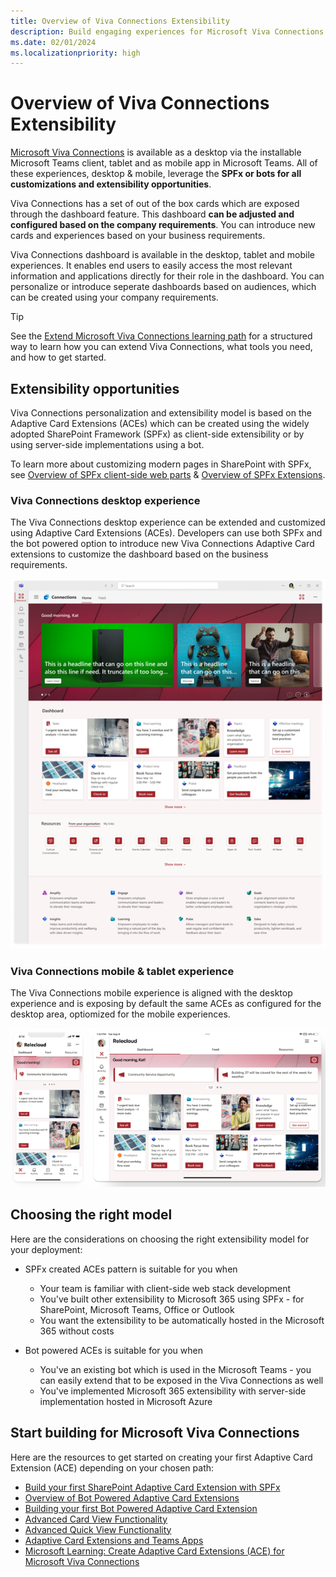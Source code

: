 ```yaml
---
title: Overview of Viva Connections Extensibility
description: Build engaging experiences for Microsoft Viva Connections with the SharePoint Framework.
ms.date: 02/01/2024
ms.localizationpriority: high
---
```

# Overview of Viva Connections Extensibility

[Microsoft Viva Connections](https://www.microsoft.com/microsoft-viva) is available as a desktop via the installable Microsoft Teams client, tablet and as mobile app in Microsoft Teams. All of these experiences, desktop & mobile, leverage the **SPFx or bots for all customizations and extensibility opportunities**.

Viva Connections has a set of out of the box cards which are exposed through the dashboard feature. This dashboard **can be adjusted and configured based on the company requirements**. You can introduce new cards and experiences based on your business requirements.

Viva Connections dashboard is available in the desktop, tablet and mobile experiences. It enables end users to easily access the most relevant information and applications directly for their role in the dashboard. You can personalize or introduce seperate dashboards based on audiences, which can be created using your company requirements.

> [!TIP]
> See the [Extend Microsoft Viva Connections learning path](https://aka.ms/m365/dev/learn/connections) for a structured way to learn how you can extend Viva Connections, what tools you need, and how to get started.

## Extensibility opportunities

Viva Connections personalization and extensibility model is based on the Adaptive Card Extensions (ACEs) which can be created using the widely adopted SharePoint Framework (SPFx) as client-side extensibility or by using server-side implementations using a bot. 

To learn more about customizing modern pages in SharePoint with SPFx, see [Overview of SPFx client-side web parts](../web-parts/overview-client-side-web-parts.md) & [Overview of SPFx Extensions](../extensions/overview-extensions.md).

### Viva Connections desktop experience

The Viva Connections desktop experience can be extended and customized using Adaptive Card Extensions (ACEs). Developers can use both SPFx and the bot powered option to introduce new Viva Connections Adaptive Card extensions to customize the dashboard based on the business requirements.

![Example Viva Connections desktop layout as available in 2024](./images/viva-connections-desktop.png)

### Viva Connections mobile & tablet experience

The Viva Connections mobile experience is aligned with the desktop experience and is exposing by default the same ACEs as configured for the desktop area, optiomized for the mobile experiences.

![Example Viva Connections mobile layout as available in 2024](./images/viva-connections-mobile-and-tablet.png)

## Choosing the right model

Here are the considerations on choosing the right extensibility model for your deployment:

* SPFx created ACEs pattern is suitable for you when
  * Your team is familiar with client-side web stack development
  * You've built other extensibility to Microsoft 365 using SPFx - for SharePoint, Microsoft Teams, Office or Outlook
  * You want the extensibility to be automatically hosted in the Microsoft 365 without costs

* Bot powered ACEs is suitable for you when
  * You've an existing bot which is used in the Microsoft Teams - you can easily extend that to be exposed in the Viva Connections as well
  * You've implemented Microsoft 365 extensibility with server-side implementation hosted in Microsoft Azure

## Start building for Microsoft Viva Connections

Here are the resources to get started on creating your first Adaptive Card Extension (ACE) depending on your chosen path:

- [Build your first SharePoint Adaptive Card Extension with SPFx](get-started/build-first-sharepoint-adaptive-card-extension.md)
- [Overview of Bot Powered Adaptive Card Extensions](bot-powered/Overview-Bot-Powered-ACEs.md)
- [Building your first Bot Powered Adaptive Card Extension](bot-powered/Building-Your-First-Bot-Powered-ACE.md)
- [Advanced Card View Functionality](get-started/advanced-card-view-functionality.md)
- [Advanced Quick View Functionality](get-started/advanced-quick-view-functionality.md)
- [Adaptive Card Extensions and Teams Apps](get-started/adaptive-card-extensions-and-teams.md)
- [Microsoft Learning: Create Adaptive Card Extensions (ACE) for Microsoft Viva Connections](/training/modules/sharepoint-spfx-adaptive-card-extension-card-types)
